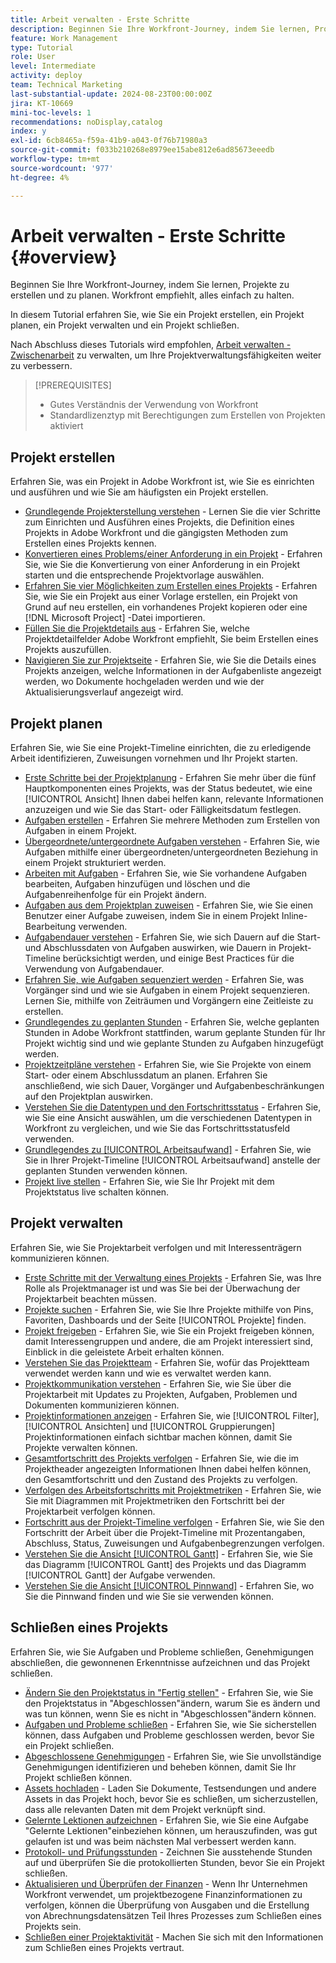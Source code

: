 ```yaml
---
title: Arbeit verwalten - Erste Schritte
description: Beginnen Sie Ihre Workfront-Journey, indem Sie lernen, Projekte zu erstellen und zu planen. Workfront empfiehlt, alles einfach zu halten.
feature: Work Management
type: Tutorial
role: User
level: Intermediate
activity: deploy
team: Technical Marketing
last-substantial-update: 2024-08-23T00:00:00Z
jira: KT-10669
mini-toc-levels: 1
recommendations: noDisplay,catalog
index: y
exl-id: 6cb8465a-f59a-41b9-a043-0f76b71980a3
source-git-commit: f033b210268e8979ee15abe812e6ad85673eeedb
workflow-type: tm+mt
source-wordcount: '977'
ht-degree: 4%

---
```


# Arbeit verwalten - Erste Schritte {#overview}

Beginnen Sie Ihre Workfront-Journey, indem Sie lernen, Projekte zu erstellen und zu planen. Workfront empfiehlt, alles einfach zu halten.

In diesem Tutorial erfahren Sie, wie Sie ein Projekt erstellen, ein Projekt planen, ein Projekt verwalten und ein Projekt schließen.

Nach Abschluss dieses Tutorials wird empfohlen, [Arbeit verwalten - Zwischenarbeit](https://experienceleague.adobe.com/docs/workfront-learn/manage-work-intermediate/overview.html) zu verwalten, um Ihre Projektverwaltungsfähigkeiten weiter zu verbessern.

>[!PREREQUISITES]
>
>* Gutes Verständnis der Verwendung von Workfront
>* Standardlizenztyp mit Berechtigungen zum Erstellen von Projekten aktiviert

## Projekt erstellen

Erfahren Sie, was ein Projekt in Adobe Workfront ist, wie Sie es einrichten und ausführen und wie Sie am häufigsten ein Projekt erstellen.

* [Grundlegende Projekterstellung verstehen](understand-basic-project-creation.md) - Lernen Sie die vier Schritte zum Einrichten und Ausführen eines Projekts, die Definition eines Projekts in Adobe Workfront und die gängigsten Methoden zum Erstellen eines Projekts kennen.
* [Konvertieren eines Problems/einer Anforderung in ein Projekt](create-a-project-from-a-request.md) - Erfahren Sie, wie Sie die Konvertierung von einer Anforderung in ein Projekt starten und die entsprechende Projektvorlage auswählen.
* [Erfahren Sie vier Möglichkeiten zum Erstellen eines Projekts](understand-other-ways-to-create-projects.md) - Erfahren Sie, wie Sie ein Projekt aus einer Vorlage erstellen, ein Projekt von Grund auf neu erstellen, ein vorhandenes Projekt kopieren oder eine [!DNL Microsoft Project] -Datei importieren.
* [Füllen Sie die Projektdetails aus](fill-in-the-project-details.md) - Erfahren Sie, welche Projektdetailfelder Adobe Workfront empfiehlt, Sie beim Erstellen eines Projekts auszufüllen.
* [Navigieren Sie zur Projektseite](navigate-the-project-page.md) - Erfahren Sie, wie Sie die Details eines Projekts anzeigen, welche Informationen in der Aufgabenliste angezeigt werden, wo Dokumente hochgeladen werden und wie der Aktualisierungsverlauf angezeigt wird.

## Projekt planen

Erfahren Sie, wie Sie eine Projekt-Timeline einrichten, die zu erledigende Arbeit identifizieren, Zuweisungen vornehmen und Ihr Projekt starten.

* [Erste Schritte bei der Projektplanung](getting-started-plan-a-project.md) - Erfahren Sie mehr über die fünf Hauptkomponenten eines Projekts, was der Status bedeutet, wie eine [!UICONTROL Ansicht] Ihnen dabei helfen kann, relevante Informationen anzuzeigen und wie Sie das Start- oder Fälligkeitsdatum festlegen.
* [Aufgaben erstellen](how-to-create-tasks.md) - Erfahren Sie mehrere Methoden zum Erstellen von Aufgaben in einem Projekt.
* [Übergeordnete/untergeordnete Aufgaben verstehen](understand-parent-child-tasks.md) - Erfahren Sie, wie Aufgaben mithilfe einer übergeordneten/untergeordneten Beziehung in einem Projekt strukturiert werden.
* [Arbeiten mit Aufgaben](work-with-tasks.md) - Erfahren Sie, wie Sie vorhandene Aufgaben bearbeiten, Aufgaben hinzufügen und löschen und die Aufgabenreihenfolge für ein Projekt ändern.
* [Aufgaben aus dem Projektplan zuweisen](assign-tasks-from-the-project-plan.md) - Erfahren Sie, wie Sie einen Benutzer einer Aufgabe zuweisen, indem Sie in einem Projekt Inline-Bearbeitung verwenden.
* [Aufgabendauer verstehen](understand-task-durations.md) - Erfahren Sie, wie sich Dauern auf die Start- und Abschlussdaten von Aufgaben auswirken, wie Dauern in Projekt-Timeline berücksichtigt werden, und einige Best Practices für die Verwendung von Aufgabendauer.
* [Erfahren Sie, wie Aufgaben sequenziert werden](learn-to-sequence-tasks.md) - Erfahren Sie, was Vorgänger sind und wie sie Aufgaben in einem Projekt sequenzieren. Lernen Sie, mithilfe von Zeiträumen und Vorgängern eine Zeitleiste zu erstellen.
* [Grundlegendes zu geplanten Stunden](understand-planned-hours.md) - Erfahren Sie, welche geplanten Stunden in Adobe Workfront stattfinden, warum geplante Stunden für Ihr Projekt wichtig sind und wie geplante Stunden zu Aufgaben hinzugefügt werden.
* [Projektzeitpläne verstehen](understand-project-timelines.md) - Erfahren Sie, wie Sie Projekte von einem Start- oder einem Abschlussdatum an planen. Erfahren Sie anschließend, wie sich Dauer, Vorgänger und Aufgabenbeschränkungen auf den Projektplan auswirken.
* [Verstehen Sie die Datentypen und den Fortschrittsstatus](understand-task-dates-and-progress-status.md) - Erfahren Sie, wie Sie eine Ansicht auswählen, um die verschiedenen Datentypen in Workfront zu vergleichen, und wie Sie das Fortschrittsstatusfeld verwenden.
* [Grundlegendes zu [!UICONTROL Arbeitsaufwand]](understand-work-effort.md) - Erfahren Sie, wie Sie in Ihrer Projekt-Timeline [!UICONTROL Arbeitsaufwand] anstelle der geplanten Stunden verwenden können.
* [Projekt live stellen](take-a-project-live.md) - Erfahren Sie, wie Sie Ihr Projekt mit dem Projektstatus live schalten können.

## Projekt verwalten

Erfahren Sie, wie Sie Projektarbeit verfolgen und mit Interessenträgern kommunizieren können.

* [Erste Schritte mit der Verwaltung eines Projekts](getting-started-manage-a-project.md) - Erfahren Sie, was Ihre Rolle als Projektmanager ist und was Sie bei der Überwachung der Projektarbeit beachten müssen.
* [Projekte suchen](find-projects.md) - Erfahren Sie, wie Sie Ihre Projekte mithilfe von Pins, Favoriten, Dashboards und der Seite [!UICONTROL Projekte] finden.
* [Projekt freigeben](share-a-project.md) - Erfahren Sie, wie Sie ein Projekt freigeben können, damit Interessengruppen und andere, die am Projekt interessiert sind, Einblick in die geleistete Arbeit erhalten können.
* [Verstehen Sie das Projektteam](understand-the-project-team.md) - Erfahren Sie, wofür das Projektteam verwendet werden kann und wie es verwaltet werden kann.
* [Projektkommunikation verstehen](understand-project-communication.md) - Erfahren Sie, wie Sie über die Projektarbeit mit Updates zu Projekten, Aufgaben, Problemen und Dokumenten kommunizieren können.
* [Projektinformationen anzeigen](view-project-information.md) - Erfahren Sie, wie [!UICONTROL Filter], [!UICONTROL Ansichten] und [!UICONTROL Gruppierungen] Projektinformationen einfach sichtbar machen können, damit Sie Projekte verwalten können.
* [Gesamtfortschritt des Projekts verfolgen](track-overall-project-progress.md) - Erfahren Sie, wie die im Projektheader angezeigten Informationen Ihnen dabei helfen können, den Gesamtfortschritt und den Zustand des Projekts zu verfolgen.
* [Verfolgen des Arbeitsfortschritts mit Projektmetriken](track-work-progress-with-project-metrics.md) - Erfahren Sie, wie Sie mit Diagrammen mit Projektmetriken den Fortschritt bei der Projektarbeit verfolgen können.
* [Fortschritt aus der Projekt-Timeline verfolgen](track-work-progress-from-the-project-timeline.md) - Erfahren Sie, wie Sie den Fortschritt der Arbeit über die Projekt-Timeline mit Prozentangaben, Abschluss, Status, Zuweisungen und Aufgabenbegrenzungen verfolgen.
* [Verstehen Sie die Ansicht [!UICONTROL Gantt]](understand-the-gantt-view.md) - Erfahren Sie, wie Sie das Diagramm [!UICONTROL Gantt] des Projekts und das Diagramm [!UICONTROL Gantt] der Aufgabe verwenden.
* [Verstehen Sie die Ansicht [!UICONTROL Pinnwand]](understand-the-board-view.md) - Erfahren Sie, wo Sie die Pinnwand finden und wie Sie sie verwenden können.

## Schließen eines Projekts

Erfahren Sie, wie Sie Aufgaben und Probleme schließen, Genehmigungen abschließen, die gewonnenen Erkenntnisse aufzeichnen und das Projekt schließen.

* [Ändern Sie den Projektstatus in &quot;Fertig stellen&quot;](change-the-project-status.md) - Erfahren Sie, wie Sie den Projektstatus in &quot;Abgeschlossen&quot;ändern, warum Sie es ändern und was tun können, wenn Sie es nicht in &quot;Abgeschlossen&quot;ändern können.
* [Aufgaben und Probleme schließen](close-tasks-and-issues.md) - Erfahren Sie, wie Sie sicherstellen können, dass Aufgaben und Probleme geschlossen werden, bevor Sie ein Projekt schließen.
* [Abgeschlossene Genehmigungen](complete-approvals.md) - Erfahren Sie, wie Sie unvollständige Genehmigungen identifizieren und beheben können, damit Sie Ihr Projekt schließen können.
* [Assets hochladen](upload-assets.md) - Laden Sie Dokumente, Testsendungen und andere Assets in das Projekt hoch, bevor Sie es schließen, um sicherzustellen, dass alle relevanten Daten mit dem Projekt verknüpft sind.
* [Gelernte Lektionen aufzeichnen](lessons-learned-from-closing-a-project.md) - Erfahren Sie, wie Sie eine Aufgabe &quot;Gelernte Lektionen&quot;einbeziehen können, um herauszufinden, was gut gelaufen ist und was beim nächsten Mal verbessert werden kann.
* [Protokoll- und Prüfungsstunden](log-and-review-hours.md) - Zeichnen Sie ausstehende Stunden auf und überprüfen Sie die protokollierten Stunden, bevor Sie ein Projekt schließen.
* [Aktualisieren und Überprüfen der Finanzen](update-and-review-finances.md) - Wenn Ihr Unternehmen Workfront verwendet, um projektbezogene Finanzinformationen zu verfolgen, können die Überprüfung von Ausgaben und die Erstellung von Abrechnungsdatensätzen Teil Ihres Prozesses zum Schließen eines Projekts sein.
* [Schließen einer Projektaktivität](close-a-project-activity.md) - Machen Sie sich mit den Informationen zum Schließen eines Projekts vertraut.
